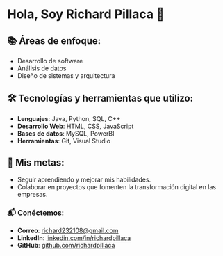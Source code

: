 # Hola, Soy Richard Pillaca 👋

## 📚 **Áreas de enfoque**:
- Desarrollo de software
- Análisis de datos
- Diseño de sistemas y arquitectura

## 🛠 **Tecnologías y herramientas que utilizo**:
- **Lenguajes**: Java, Python, SQL, C++
- **Desarrollo Web**: HTML, CSS, JavaScript
- **Bases de datos**: MySQL, PowerBI
- **Herramientas**: Git, Visual Studio

## 🌱 **Mis metas**:
- Seguir aprendiendo y mejorar mis habilidades.
- Colaborar en proyectos que fomenten la transformación digital en las empresas.

### 📬 **Conéctemos**:
- **Correo**: richard232108@gmail.com
- **LinkedIn**: [linkedin.com/in/richardpillaca](www.linkedin.com/in/richard-josue-pillaca-machaca-a63663229)
- **GitHub**: [github.com/richardpillaca](https://github.com/Lichal2108)
